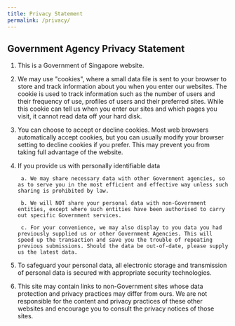 ```yaml
---
title: Privacy Statement
permalink: /privacy/
---
```

**Government Agency Privacy Statement**
--------------------------------------------------------------------------------------------------------------------------------------------------

1. This is a Government of Singapore website. 
  
2. We may use "cookies", where a small data file is sent to your browser to store and track information about you when you enter our websites. The cookie is used to track information such as the number of users and their frequency of use, profiles of users and their preferred sites. While this cookie can tell us when you enter our sites and which pages you visit, it cannot read data off your hard disk. 

3. You can choose to accept or decline cookies. Most web browsers automatically accept cookies, but you can usually modify your browser setting to decline cookies if you prefer. This may prevent you from taking full advantage of the website. 
  
4. If you provide us with personally identifiable data 

		a. We may share necessary data with other Government agencies, so as to serve you in the most efficient and effective way unless such sharing is prohibited by law. 

		b. We will NOT share your personal data with non-Government entities, except where such entities have been authorised to carry out specific Government services. 

		c. For your convenience, we may also display to you data you had previously supplied us or other Government Agencies. This will speed up the transaction and save you the trouble of repeating previous submissions. Should the data be out-of-date, please supply us the latest data. 

5. To safeguard your personal data, all electronic storage and transmission of personal data is secured with appropriate security technologies. 

6. This site may contain links to non-Government sites whose data protection and privacy practices may differ from ours. We are not responsible for the content and privacy practices of these other websites and encourage you to consult the privacy notices of those sites.